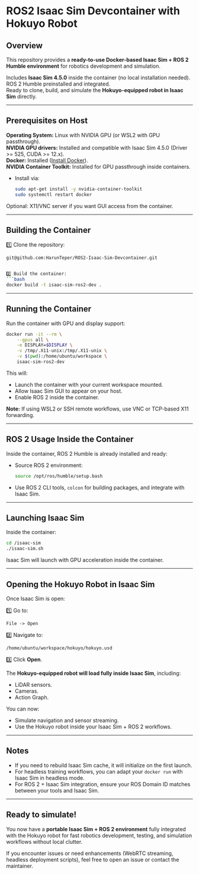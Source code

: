 
# ROS2 Isaac Sim Devcontainer with Hokuyo Robot

## Overview
This repository provides a **ready-to-use Docker-based Isaac Sim + ROS 2 Humble environment** for robotics development and simulation.

Includes **Isaac Sim 4.5.0** inside the container (no local installation needed).  
ROS 2 Humble preinstalled and integrated.  
Ready to clone, build, and simulate the **Hokuyo-equipped robot in Isaac Sim** directly.

---

## Prerequisites on Host

**Operating System:** Linux with NVIDIA GPU (or WSL2 with GPU passthrough).  
**NVIDIA GPU drivers:** Installed and compatible with Isaac Sim 4.5.0 (Driver >= 525, CUDA >= 12.x).  
**Docker:** Installed ([Install Docker](https://docs.docker.com/get-docker/)).  
**NVIDIA Container Toolkit:** Installed for GPU passthrough inside containers.
- Install via:
  ```bash
  sudo apt-get install -y nvidia-container-toolkit
  sudo systemctl restart docker
  ```
Optional: X11/VNC server if you want GUI access from the container.

---

## Building the Container

1️⃣ Clone the repository:
```bash
git@github.com:HarunTeper/ROS2-Isaac-Sim-Devcontainer.git


2️⃣ Build the container:
```bash
docker build -t isaac-sim-ros2-dev .
```

---

## Running the Container

Run the container with GPU and display support:

```bash
docker run -it --rm \
    --gpus all \
    -e DISPLAY=$DISPLAY \
    -v /tmp/.X11-unix:/tmp/.X11-unix \
    -v $(pwd):/home/ubuntu/workspace \
    isaac-sim-ros2-dev
```

This will:
- Launch the container with your current workspace mounted.
- Allow Isaac Sim GUI to appear on your host.
- Enable ROS 2 inside the container.

**Note:** If using WSL2 or SSH remote workflows, use VNC or TCP-based X11 forwarding.

---

## ROS 2 Usage Inside the Container

Inside the container, ROS 2 Humble is already installed and ready:

- Source ROS 2 environment:
  ```bash
  source /opt/ros/humble/setup.bash
  ```
- Use ROS 2 CLI tools, `colcon` for building packages, and integrate with Isaac Sim.

---

## Launching Isaac Sim

Inside the container:
```bash
cd /isaac-sim
./isaac-sim.sh
```

Isaac Sim will launch with GPU acceleration inside the container.

---

## Opening the Hokuyo Robot in Isaac Sim

Once Isaac Sim is open:

1️⃣ Go to:
```
File -> Open
```

2️⃣ Navigate to:
```
/home/ubuntu/workspace/hokuyo/hokuyo.usd
```

3️⃣ Click **Open**.

The **Hokuyo-equipped robot will load fully inside Isaac Sim**, including:
- LiDAR sensors.
- Cameras.
- Action Graph.

You can now:
- Simulate navigation and sensor streaming.
- Use the Hokuyo robot inside your Isaac Sim + ROS 2 workflows.

---

## Notes
- If you need to rebuild Isaac Sim cache, it will initialize on the first launch.
- For headless training workflows, you can adapt your `docker run` with Isaac Sim in headless mode.
- For ROS 2 + Isaac Sim integration, ensure your ROS Domain ID matches between your tools and Isaac Sim.

---

## Ready to simulate!
You now have a **portable Isaac Sim + ROS 2 environment** fully integrated with the Hokuyo robot for fast robotics development, testing, and simulation workflows without local clutter.

If you encounter issues or need enhancements (WebRTC streaming, headless deployment scripts), feel free to open an issue or contact the maintainer.
